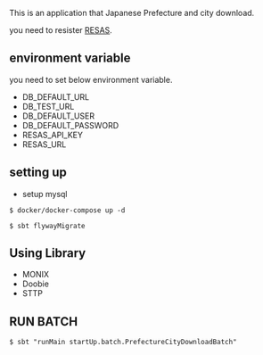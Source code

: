 This is an application that Japanese Prefecture and city download.

you need to resister [RESAS](https://opendata.resas-portal.go.jp/docs/api/v1/index.html).

## environment variable
you need to set below environment variable.

- DB_DEFAULT_URL
- DB_TEST_URL
- DB_DEFAULT_USER
- DB_DEFAULT_PASSWORD
- RESAS_API_KEY
- RESAS_URL

## setting up
- setup mysql

```shell
$ docker/docker-compose up -d
```

```shell
$ sbt flywayMigrate
```

## Using Library
- MONIX
- Doobie
- STTP


## RUN BATCH

```shell
$ sbt "runMain startUp.batch.PrefectureCityDownloadBatch"
```